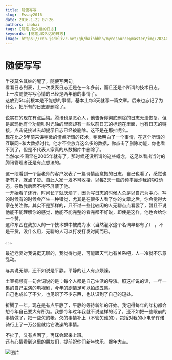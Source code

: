 ```yaml
---
title: 随便写写
slug:  Essay2016
date: 2016-1-22 07:26
authors: laohai
tags: [随笔,较久远的日志]
keywords: [随笔,较久远的日志]
image: https://cdn.jsdelivr.net/gh/haihhhhh/myresource@master/img/202404181720648.jpeg
---
```

# 随便写写

半夜莫名其妙的醒了，随便写两句。<br/>
看看日志列表，上一次发表日志还是在一年多前，而且还是个所谓的技术日志。<br/>
上一次随便写写心情的已经是两年前的事情了。 <br/>
这放到5年前根本是不能想的事情，基本上每3天就写一篇文章。后来也忘记了为什么，把所有的日志都删除了。<br/>
<!-- truncate -->
 说实在的现在有点后悔。腾讯也是恶心人，他告诉你彻底删除的日志无法恢复，但是尼玛他有个功能叫时光轴的里面却有一些以前日志的标题在里面，也有日志的链接，点击链接过去却提示日志已经被删除。这不是在那扯呢么。<br/>
现在比之5年前来讲稍微的懂点所谓的技术，稍微明白了一个事情，在这个所谓的互联网+和大数据时代，他才不会放弃这么多的数据，你点击了删除功能，你也看不到了，但是不代表人家真的从数据库中删除了。 <br/>
当然qq空间早在2005年就有了，那时候还没所谓的这些概念，这足以看出当时的腾讯管理者还是有点想法的。 <br/>



这一段看到一个当老师的客户发表了一篇诗情画意搬的日志，自己也看了，感觉也挺有才，就点了赞。自此人家一发不可收拾，以每2天一篇的频率轰炸我的QQ动态，导致我后面不得不屏蔽了他。<br/>
一开始看了还行，时间长了就厌烦了，因为写日志的时候人总是以自己为中心，写的时候有的时候会产生一种错觉，尤其是在很多人看了你的文章之后，你会觉得大家在关注你。其实不是那样的，只不过一些比较闲的人无聊点点看罢了，暂且不说他能不能理解你的感觉，他能不能完整的看完都不好说，即使是这样，他也会给你一个赞。<br/>
这种东西在我加入的一个技术群中被成为水（当然灌水这个名词早都有了） ，不是干货，没什么用，无聊的人可以打发打发时间而已。<br/>

。。。<br/>


最近老婆对我说挺无聊的，我觉得也是，可能跟天气也有关系吧，人一冷就不乐意乱动。<br/>

与其说无聊，还不如说是平静。平静的让人有点烦躁。<br/>

土豆视频有一句台词说的是：每个人都是自己生活的导演。照这样说的话，一年一集的自己主演的电视剧，今年的剧情足可以拍成五集。<br/>
自己也成长了不少，也见识了不少东西，也认识到了自己的短处。 

折腾了一年，现在是有点平静了，平静的等待新年的开始。我记得每年的年初都会想今年自己要大有所为。我想今年过年我就不说这样的话了，还不如把一些眼前的事情做了，把一些欠的帐，欠的事情补上（不管欠谁的），包括对我的小电驴许诺骑行上了一万公里就给它洗澡的事情。<br/>

不扯了，又有点困了，再眯会起来上班。<br/>
还有心情看到这里的朋友们，提前祝你们新年快乐，猴年大吉。<br/>

![图片](https://cdn.jsdelivr.net/gh/haihhhhh/myresource@master/img/202404181720648.jpeg)